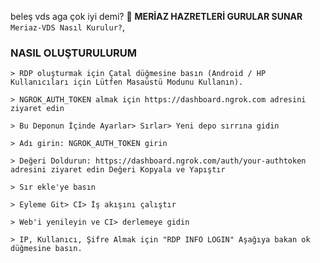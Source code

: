beleş vds aga çok iyi demi? 🤙
**MERİAZ HAZRETLERİ GURULAR SUNAR**
`Meriaz-VDS Nasıl Kurulur?`,

### NASIL OLUŞTURULURUM
```
> RDP oluşturmak için Çatal düğmesine basın (Android / HP Kullanıcıları için Lütfen Masaüstü Modunu Kullanın).

> NGROK_AUTH_TOKEN almak için https://dashboard.ngrok.com adresini ziyaret edin

> Bu Deponun İçinde Ayarlar> Sırlar> Yeni depo sırrına gidin

> Adı girin: NGROK_AUTH_TOKEN girin

> Değeri Doldurun: https://dashboard.ngrok.com/auth/your-authtoken adresini ziyaret edin Değeri Kopyala ve Yapıştır

> Sır ekle'ye basın

> Eyleme Git> CI> İş akışını çalıştır

> Web'i yenileyin ve CI> derlemeye gidin

> IP, Kullanıcı, Şifre Almak için "RDP INFO LOGIN" Aşağıya bakan ok düğmesine basın.
```
